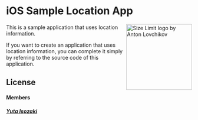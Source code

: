 # iOS Sample Location App

<img src="https://images.unsplash.com/photo-1516738901171-8eb4fc13bd20?ixlib=rb-1.2.1&ixid=eyJhcHBfaWQiOjEyMDd9&auto=format&fit=crop&w=2850&q=80" align="right"
     title="Size Limit logo by Anton Lovchikov" width="" height="178">


This is a sample application that uses location information.

If you want to create an application that uses location information, 
you can complete it simply by referring to the source code of this application.


## License

#### Members

 ##### [Yuta Isozaki](https://github.com/uma-co82)
